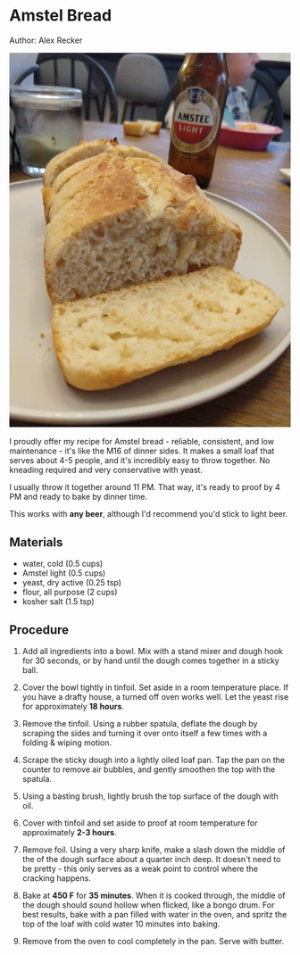 # Amstel Bread

Author: Alex Recker

![](images/amstel-bread.jpg)

I proudly offer my recipe for Amstel bread - reliable, consistent, and
low maintenance - it's like the M16 of dinner sides.  It makes a small
loaf that serves about 4-5 people, and it's incredibly easy to throw
together.  No kneading required and very conservative with yeast.

I usually throw it together around 11 PM.  That way, it's ready to
proof by 4 PM and ready to bake by dinner time.

This works with **any beer**, although I'd recommend you'd stick to
light beer.

## Materials

- water, cold (0.5 cups)
- Amstel light (0.5 cups)
- yeast, dry active (0.25 tsp)
- flour, all purpose (2 cups)
- kosher salt (1.5 tsp)

## Procedure

1. Add all ingredients into a bowl.  Mix with a stand mixer and dough
   hook for 30 seconds, or by hand until the dough comes together in a
   sticky ball.
   
2. Cover the bowl tightly in tinfoil.  Set aside in a room temperature
   place.  If you have a drafty house, a turned off oven works well.
   Let the yeast rise for approximately **18 hours**.
   
3. Remove the tinfoil.  Using a rubber spatula, deflate the dough by
   scraping the sides and turning it over onto itself a few times with
   a folding & wiping motion.
   
4. Scrape the sticky dough into a lightly oiled loaf pan.  Tap the pan
   on the counter to remove air bubbles, and gently smoothen the top
   with the spatula.

5. Using a basting brush, lightly brush the top surface of the dough
   with oil.
   
6. Cover with tinfoil and set aside to proof at room temperature for
   approximately **2-3 hours**.

7. Remove foil.  Using a very sharp knife, make a slash down the
   middle of the of the dough surface about a quarter inch deep.  It
   doesn't need to be pretty - this only serves as a weak point to
   control where the cracking happens.
   
8. Bake at **450 F** for **35 minutes**.  When it is cooked through,
   the middle of the dough should sound hollow when flicked, like a
   bongo drum.  For best results, bake with a pan filled with water in
   the oven, and spritz the top of the loaf with cold water 10 minutes
   into baking.
   
9. Remove from the oven to cool completely in the pan.  Serve with
   butter.

